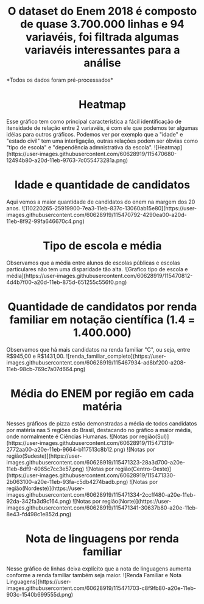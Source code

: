 <h1 align="center">O dataset do Enem 2018 é composto de quase 3.700.000 linhas e 94 variavéis, foi filtrada algumas variavéis interessantes para a análise</h1>
<p align="justify">*Todos os dados foram pré-processados*</p>

<h1 align="center"> Heatmap </h1>
Esse gráfico tem como principal característica a fácil identificação de itensidade de relação entre 2 variavéis, é com ele que podemos ter algumas idéias para outros gráficos. Podemos ver por exemplo que a "idade" e "estado civil" tem uma interligação, outras relações podem ser óbvias como "tipo de escola" e "dependência admnistrativa da escola".
![Heatmap](https://user-images.githubusercontent.com/60628919/115470680-12494b80-a20d-11eb-9763-7c055473281a.png)

<h1 align="center"> Idade e quantidade de candidatos </h1>
Aqui vemos a maior quantidade de candidatos do enem na margem dos 20 anos.
![110220265-25919900-7ea3-11eb-837c-13060ab15e80](https://user-images.githubusercontent.com/60628919/115470792-4290ea00-a20d-11eb-8f92-99fa646670c4.png)

<h1 align="center"> Tipo de escola e média </h1>
Observamos que a média entre alunos de escolas públicas e escolas particulares não tem uma disparidade tão alta.
![Grafico tipo de escola e média](https://user-images.githubusercontent.com/60628919/115470812-4d4b7f00-a20d-11eb-875d-651255c556f0.png)

<h1 align="center"> Quantidade de candidatos por renda familiar em notação científica (1.4 = 1.400.000) </h1>
Observamos que há mais candidatos na renda familiar "C", ou seja, entre R$945,00 e R$1431,00.
![renda_familiar_completo](https://user-images.githubusercontent.com/60628919/115467934-ad8bf200-a208-11eb-98cb-769c7a07d664.png)

<h1 align="center"> Média do ENEM por região em cada matéria </h1>
Nesses gráficos de pizza estão demonstradas a média de todos candidatos por matéria nas 5 regiões do Brasil, destacando no gráfico a maior média, onde normalmente é Ciências Humanas.
![Notas por região(Sul)](https://user-images.githubusercontent.com/60628919/115471319-2772aa00-a20e-11eb-9664-b117513c8b12.png)
![Notas por região(Sudeste)](https://user-images.githubusercontent.com/60628919/115471323-28a3d700-a20e-11eb-8df9-4065c7cc3e57.png)
![Notas por região(Centro-Oeste)](https://user-images.githubusercontent.com/60628919/115471330-2b063100-a20e-11eb-93fa-c5db4274badb.png)
![Notas por região(Nordeste)](https://user-images.githubusercontent.com/60628919/115471334-2ccff480-a20e-11eb-92da-342fa3d9c164.png)
![Notas por região(Norte)](https://user-images.githubusercontent.com/60628919/115471341-30637b80-a20e-11eb-8e43-fd498c1e852d.png)

<h1 align="center"> Nota de linguagens por renda familiar </h1>
Nesse gráfico de linhas deixa explícito que a nota de linguagens aumenta conforme a renda familiar também seja maior.
![Renda Familiar e Nota Linguagens](https://user-images.githubusercontent.com/60628919/115471703-c8f9fb80-a20e-11eb-903c-1540b699555d.png)




